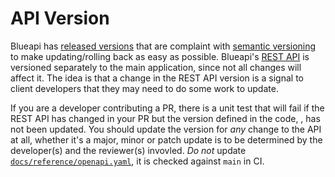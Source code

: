 # API Version

Blueapi has [released versions](https://github.com/DiamondLightSource/blueapi/releases) that are complaint with [semantic versioning](https://semver.org/) to make updating/rolling back as easy as possible. Blueapi's [REST API](../reference/rest-spec.md) is versioned separately to the main application, since not all changes will affect it. The idea is that a change in the REST API version is a signal to client developers that they may need to do some work to update.

If you are a developer contributing a PR, there is a unit test that will fail if the REST API has changed in your PR but the version defined in the code, [](#REST_API_VERSION), has not been updated. You should update the version for _any_ change to the API at all, whether it's a major, minor or patch update is to be determined by the developer(s) and the reviewer(s) invovled. _Do not_ update [`docs/reference/openapi.yaml`](../reference/openapi.yaml), it is checked against `main` in CI. 
